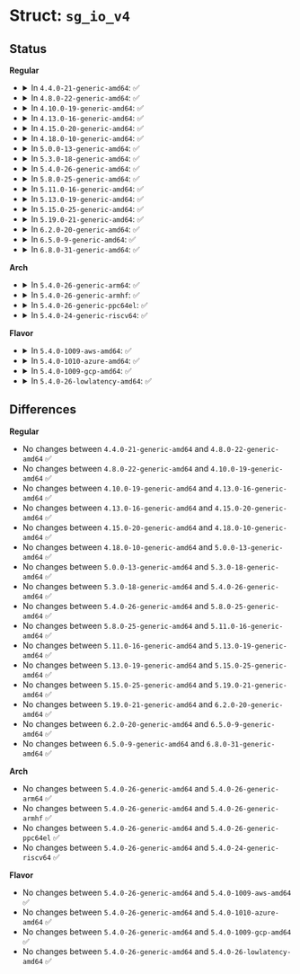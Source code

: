 # Struct: <code>sg_io_v4</code>

## Status
<b>Regular</b>
<ul>
<li>
<details>
<summary>In <code>4.4.0-21-generic-amd64</code>: ✅</summary>

```c
struct sg_io_v4 {
    __s32 guard;
    __u32 protocol;
    __u32 subprotocol;
    __u32 request_len;
    __u64 request;
    __u64 request_tag;
    __u32 request_attr;
    __u32 request_priority;
    __u32 request_extra;
    __u32 max_response_len;
    __u64 response;
    __u32 dout_iovec_count;
    __u32 dout_xfer_len;
    __u32 din_iovec_count;
    __u32 din_xfer_len;
    __u64 dout_xferp;
    __u64 din_xferp;
    __u32 timeout;
    __u32 flags;
    __u64 usr_ptr;
    __u32 spare_in;
    __u32 driver_status;
    __u32 transport_status;
    __u32 device_status;
    __u32 retry_delay;
    __u32 info;
    __u32 duration;
    __u32 response_len;
    __s32 din_resid;
    __s32 dout_resid;
    __u64 generated_tag;
    __u32 spare_out;
    __u32 padding;
}
```
</details>
</li>
<li>
<details>
<summary>In <code>4.8.0-22-generic-amd64</code>: ✅</summary>

```c
struct sg_io_v4 {
    __s32 guard;
    __u32 protocol;
    __u32 subprotocol;
    __u32 request_len;
    __u64 request;
    __u64 request_tag;
    __u32 request_attr;
    __u32 request_priority;
    __u32 request_extra;
    __u32 max_response_len;
    __u64 response;
    __u32 dout_iovec_count;
    __u32 dout_xfer_len;
    __u32 din_iovec_count;
    __u32 din_xfer_len;
    __u64 dout_xferp;
    __u64 din_xferp;
    __u32 timeout;
    __u32 flags;
    __u64 usr_ptr;
    __u32 spare_in;
    __u32 driver_status;
    __u32 transport_status;
    __u32 device_status;
    __u32 retry_delay;
    __u32 info;
    __u32 duration;
    __u32 response_len;
    __s32 din_resid;
    __s32 dout_resid;
    __u64 generated_tag;
    __u32 spare_out;
    __u32 padding;
}
```
</details>
</li>
<li>
<details>
<summary>In <code>4.10.0-19-generic-amd64</code>: ✅</summary>

```c
struct sg_io_v4 {
    __s32 guard;
    __u32 protocol;
    __u32 subprotocol;
    __u32 request_len;
    __u64 request;
    __u64 request_tag;
    __u32 request_attr;
    __u32 request_priority;
    __u32 request_extra;
    __u32 max_response_len;
    __u64 response;
    __u32 dout_iovec_count;
    __u32 dout_xfer_len;
    __u32 din_iovec_count;
    __u32 din_xfer_len;
    __u64 dout_xferp;
    __u64 din_xferp;
    __u32 timeout;
    __u32 flags;
    __u64 usr_ptr;
    __u32 spare_in;
    __u32 driver_status;
    __u32 transport_status;
    __u32 device_status;
    __u32 retry_delay;
    __u32 info;
    __u32 duration;
    __u32 response_len;
    __s32 din_resid;
    __s32 dout_resid;
    __u64 generated_tag;
    __u32 spare_out;
    __u32 padding;
}
```
</details>
</li>
<li>
<details>
<summary>In <code>4.13.0-16-generic-amd64</code>: ✅</summary>

```c
struct sg_io_v4 {
    __s32 guard;
    __u32 protocol;
    __u32 subprotocol;
    __u32 request_len;
    __u64 request;
    __u64 request_tag;
    __u32 request_attr;
    __u32 request_priority;
    __u32 request_extra;
    __u32 max_response_len;
    __u64 response;
    __u32 dout_iovec_count;
    __u32 dout_xfer_len;
    __u32 din_iovec_count;
    __u32 din_xfer_len;
    __u64 dout_xferp;
    __u64 din_xferp;
    __u32 timeout;
    __u32 flags;
    __u64 usr_ptr;
    __u32 spare_in;
    __u32 driver_status;
    __u32 transport_status;
    __u32 device_status;
    __u32 retry_delay;
    __u32 info;
    __u32 duration;
    __u32 response_len;
    __s32 din_resid;
    __s32 dout_resid;
    __u64 generated_tag;
    __u32 spare_out;
    __u32 padding;
}
```
</details>
</li>
<li>
<details>
<summary>In <code>4.15.0-20-generic-amd64</code>: ✅</summary>

```c
struct sg_io_v4 {
    __s32 guard;
    __u32 protocol;
    __u32 subprotocol;
    __u32 request_len;
    __u64 request;
    __u64 request_tag;
    __u32 request_attr;
    __u32 request_priority;
    __u32 request_extra;
    __u32 max_response_len;
    __u64 response;
    __u32 dout_iovec_count;
    __u32 dout_xfer_len;
    __u32 din_iovec_count;
    __u32 din_xfer_len;
    __u64 dout_xferp;
    __u64 din_xferp;
    __u32 timeout;
    __u32 flags;
    __u64 usr_ptr;
    __u32 spare_in;
    __u32 driver_status;
    __u32 transport_status;
    __u32 device_status;
    __u32 retry_delay;
    __u32 info;
    __u32 duration;
    __u32 response_len;
    __s32 din_resid;
    __s32 dout_resid;
    __u64 generated_tag;
    __u32 spare_out;
    __u32 padding;
}
```
</details>
</li>
<li>
<details>
<summary>In <code>4.18.0-10-generic-amd64</code>: ✅</summary>

```c
struct sg_io_v4 {
    __s32 guard;
    __u32 protocol;
    __u32 subprotocol;
    __u32 request_len;
    __u64 request;
    __u64 request_tag;
    __u32 request_attr;
    __u32 request_priority;
    __u32 request_extra;
    __u32 max_response_len;
    __u64 response;
    __u32 dout_iovec_count;
    __u32 dout_xfer_len;
    __u32 din_iovec_count;
    __u32 din_xfer_len;
    __u64 dout_xferp;
    __u64 din_xferp;
    __u32 timeout;
    __u32 flags;
    __u64 usr_ptr;
    __u32 spare_in;
    __u32 driver_status;
    __u32 transport_status;
    __u32 device_status;
    __u32 retry_delay;
    __u32 info;
    __u32 duration;
    __u32 response_len;
    __s32 din_resid;
    __s32 dout_resid;
    __u64 generated_tag;
    __u32 spare_out;
    __u32 padding;
}
```
</details>
</li>
<li>
<details>
<summary>In <code>5.0.0-13-generic-amd64</code>: ✅</summary>

```c
struct sg_io_v4 {
    __s32 guard;
    __u32 protocol;
    __u32 subprotocol;
    __u32 request_len;
    __u64 request;
    __u64 request_tag;
    __u32 request_attr;
    __u32 request_priority;
    __u32 request_extra;
    __u32 max_response_len;
    __u64 response;
    __u32 dout_iovec_count;
    __u32 dout_xfer_len;
    __u32 din_iovec_count;
    __u32 din_xfer_len;
    __u64 dout_xferp;
    __u64 din_xferp;
    __u32 timeout;
    __u32 flags;
    __u64 usr_ptr;
    __u32 spare_in;
    __u32 driver_status;
    __u32 transport_status;
    __u32 device_status;
    __u32 retry_delay;
    __u32 info;
    __u32 duration;
    __u32 response_len;
    __s32 din_resid;
    __s32 dout_resid;
    __u64 generated_tag;
    __u32 spare_out;
    __u32 padding;
}
```
</details>
</li>
<li>
<details>
<summary>In <code>5.3.0-18-generic-amd64</code>: ✅</summary>

```c
struct sg_io_v4 {
    __s32 guard;
    __u32 protocol;
    __u32 subprotocol;
    __u32 request_len;
    __u64 request;
    __u64 request_tag;
    __u32 request_attr;
    __u32 request_priority;
    __u32 request_extra;
    __u32 max_response_len;
    __u64 response;
    __u32 dout_iovec_count;
    __u32 dout_xfer_len;
    __u32 din_iovec_count;
    __u32 din_xfer_len;
    __u64 dout_xferp;
    __u64 din_xferp;
    __u32 timeout;
    __u32 flags;
    __u64 usr_ptr;
    __u32 spare_in;
    __u32 driver_status;
    __u32 transport_status;
    __u32 device_status;
    __u32 retry_delay;
    __u32 info;
    __u32 duration;
    __u32 response_len;
    __s32 din_resid;
    __s32 dout_resid;
    __u64 generated_tag;
    __u32 spare_out;
    __u32 padding;
}
```
</details>
</li>
<li>
<details>
<summary>In <code>5.4.0-26-generic-amd64</code>: ✅</summary>

```c
struct sg_io_v4 {
    __s32 guard;
    __u32 protocol;
    __u32 subprotocol;
    __u32 request_len;
    __u64 request;
    __u64 request_tag;
    __u32 request_attr;
    __u32 request_priority;
    __u32 request_extra;
    __u32 max_response_len;
    __u64 response;
    __u32 dout_iovec_count;
    __u32 dout_xfer_len;
    __u32 din_iovec_count;
    __u32 din_xfer_len;
    __u64 dout_xferp;
    __u64 din_xferp;
    __u32 timeout;
    __u32 flags;
    __u64 usr_ptr;
    __u32 spare_in;
    __u32 driver_status;
    __u32 transport_status;
    __u32 device_status;
    __u32 retry_delay;
    __u32 info;
    __u32 duration;
    __u32 response_len;
    __s32 din_resid;
    __s32 dout_resid;
    __u64 generated_tag;
    __u32 spare_out;
    __u32 padding;
}
```
</details>
</li>
<li>
<details>
<summary>In <code>5.8.0-25-generic-amd64</code>: ✅</summary>

```c
struct sg_io_v4 {
    __s32 guard;
    __u32 protocol;
    __u32 subprotocol;
    __u32 request_len;
    __u64 request;
    __u64 request_tag;
    __u32 request_attr;
    __u32 request_priority;
    __u32 request_extra;
    __u32 max_response_len;
    __u64 response;
    __u32 dout_iovec_count;
    __u32 dout_xfer_len;
    __u32 din_iovec_count;
    __u32 din_xfer_len;
    __u64 dout_xferp;
    __u64 din_xferp;
    __u32 timeout;
    __u32 flags;
    __u64 usr_ptr;
    __u32 spare_in;
    __u32 driver_status;
    __u32 transport_status;
    __u32 device_status;
    __u32 retry_delay;
    __u32 info;
    __u32 duration;
    __u32 response_len;
    __s32 din_resid;
    __s32 dout_resid;
    __u64 generated_tag;
    __u32 spare_out;
    __u32 padding;
}
```
</details>
</li>
<li>
<details>
<summary>In <code>5.11.0-16-generic-amd64</code>: ✅</summary>

```c
struct sg_io_v4 {
    __s32 guard;
    __u32 protocol;
    __u32 subprotocol;
    __u32 request_len;
    __u64 request;
    __u64 request_tag;
    __u32 request_attr;
    __u32 request_priority;
    __u32 request_extra;
    __u32 max_response_len;
    __u64 response;
    __u32 dout_iovec_count;
    __u32 dout_xfer_len;
    __u32 din_iovec_count;
    __u32 din_xfer_len;
    __u64 dout_xferp;
    __u64 din_xferp;
    __u32 timeout;
    __u32 flags;
    __u64 usr_ptr;
    __u32 spare_in;
    __u32 driver_status;
    __u32 transport_status;
    __u32 device_status;
    __u32 retry_delay;
    __u32 info;
    __u32 duration;
    __u32 response_len;
    __s32 din_resid;
    __s32 dout_resid;
    __u64 generated_tag;
    __u32 spare_out;
    __u32 padding;
}
```
</details>
</li>
<li>
<details>
<summary>In <code>5.13.0-19-generic-amd64</code>: ✅</summary>

```c
struct sg_io_v4 {
    __s32 guard;
    __u32 protocol;
    __u32 subprotocol;
    __u32 request_len;
    __u64 request;
    __u64 request_tag;
    __u32 request_attr;
    __u32 request_priority;
    __u32 request_extra;
    __u32 max_response_len;
    __u64 response;
    __u32 dout_iovec_count;
    __u32 dout_xfer_len;
    __u32 din_iovec_count;
    __u32 din_xfer_len;
    __u64 dout_xferp;
    __u64 din_xferp;
    __u32 timeout;
    __u32 flags;
    __u64 usr_ptr;
    __u32 spare_in;
    __u32 driver_status;
    __u32 transport_status;
    __u32 device_status;
    __u32 retry_delay;
    __u32 info;
    __u32 duration;
    __u32 response_len;
    __s32 din_resid;
    __s32 dout_resid;
    __u64 generated_tag;
    __u32 spare_out;
    __u32 padding;
}
```
</details>
</li>
<li>
<details>
<summary>In <code>5.15.0-25-generic-amd64</code>: ✅</summary>

```c
struct sg_io_v4 {
    __s32 guard;
    __u32 protocol;
    __u32 subprotocol;
    __u32 request_len;
    __u64 request;
    __u64 request_tag;
    __u32 request_attr;
    __u32 request_priority;
    __u32 request_extra;
    __u32 max_response_len;
    __u64 response;
    __u32 dout_iovec_count;
    __u32 dout_xfer_len;
    __u32 din_iovec_count;
    __u32 din_xfer_len;
    __u64 dout_xferp;
    __u64 din_xferp;
    __u32 timeout;
    __u32 flags;
    __u64 usr_ptr;
    __u32 spare_in;
    __u32 driver_status;
    __u32 transport_status;
    __u32 device_status;
    __u32 retry_delay;
    __u32 info;
    __u32 duration;
    __u32 response_len;
    __s32 din_resid;
    __s32 dout_resid;
    __u64 generated_tag;
    __u32 spare_out;
    __u32 padding;
}
```
</details>
</li>
<li>
<details>
<summary>In <code>5.19.0-21-generic-amd64</code>: ✅</summary>

```c
struct sg_io_v4 {
    __s32 guard;
    __u32 protocol;
    __u32 subprotocol;
    __u32 request_len;
    __u64 request;
    __u64 request_tag;
    __u32 request_attr;
    __u32 request_priority;
    __u32 request_extra;
    __u32 max_response_len;
    __u64 response;
    __u32 dout_iovec_count;
    __u32 dout_xfer_len;
    __u32 din_iovec_count;
    __u32 din_xfer_len;
    __u64 dout_xferp;
    __u64 din_xferp;
    __u32 timeout;
    __u32 flags;
    __u64 usr_ptr;
    __u32 spare_in;
    __u32 driver_status;
    __u32 transport_status;
    __u32 device_status;
    __u32 retry_delay;
    __u32 info;
    __u32 duration;
    __u32 response_len;
    __s32 din_resid;
    __s32 dout_resid;
    __u64 generated_tag;
    __u32 spare_out;
    __u32 padding;
}
```
</details>
</li>
<li>
<details>
<summary>In <code>6.2.0-20-generic-amd64</code>: ✅</summary>

```c
struct sg_io_v4 {
    __s32 guard;
    __u32 protocol;
    __u32 subprotocol;
    __u32 request_len;
    __u64 request;
    __u64 request_tag;
    __u32 request_attr;
    __u32 request_priority;
    __u32 request_extra;
    __u32 max_response_len;
    __u64 response;
    __u32 dout_iovec_count;
    __u32 dout_xfer_len;
    __u32 din_iovec_count;
    __u32 din_xfer_len;
    __u64 dout_xferp;
    __u64 din_xferp;
    __u32 timeout;
    __u32 flags;
    __u64 usr_ptr;
    __u32 spare_in;
    __u32 driver_status;
    __u32 transport_status;
    __u32 device_status;
    __u32 retry_delay;
    __u32 info;
    __u32 duration;
    __u32 response_len;
    __s32 din_resid;
    __s32 dout_resid;
    __u64 generated_tag;
    __u32 spare_out;
    __u32 padding;
}
```
</details>
</li>
<li>
<details>
<summary>In <code>6.5.0-9-generic-amd64</code>: ✅</summary>

```c
struct sg_io_v4 {
    __s32 guard;
    __u32 protocol;
    __u32 subprotocol;
    __u32 request_len;
    __u64 request;
    __u64 request_tag;
    __u32 request_attr;
    __u32 request_priority;
    __u32 request_extra;
    __u32 max_response_len;
    __u64 response;
    __u32 dout_iovec_count;
    __u32 dout_xfer_len;
    __u32 din_iovec_count;
    __u32 din_xfer_len;
    __u64 dout_xferp;
    __u64 din_xferp;
    __u32 timeout;
    __u32 flags;
    __u64 usr_ptr;
    __u32 spare_in;
    __u32 driver_status;
    __u32 transport_status;
    __u32 device_status;
    __u32 retry_delay;
    __u32 info;
    __u32 duration;
    __u32 response_len;
    __s32 din_resid;
    __s32 dout_resid;
    __u64 generated_tag;
    __u32 spare_out;
    __u32 padding;
}
```
</details>
</li>
<li>
<details>
<summary>In <code>6.8.0-31-generic-amd64</code>: ✅</summary>

```c
struct sg_io_v4 {
    __s32 guard;
    __u32 protocol;
    __u32 subprotocol;
    __u32 request_len;
    __u64 request;
    __u64 request_tag;
    __u32 request_attr;
    __u32 request_priority;
    __u32 request_extra;
    __u32 max_response_len;
    __u64 response;
    __u32 dout_iovec_count;
    __u32 dout_xfer_len;
    __u32 din_iovec_count;
    __u32 din_xfer_len;
    __u64 dout_xferp;
    __u64 din_xferp;
    __u32 timeout;
    __u32 flags;
    __u64 usr_ptr;
    __u32 spare_in;
    __u32 driver_status;
    __u32 transport_status;
    __u32 device_status;
    __u32 retry_delay;
    __u32 info;
    __u32 duration;
    __u32 response_len;
    __s32 din_resid;
    __s32 dout_resid;
    __u64 generated_tag;
    __u32 spare_out;
    __u32 padding;
}
```
</details>
</li>
</ul>
<b>Arch</b>
<ul>
<li>
<details>
<summary>In <code>5.4.0-26-generic-arm64</code>: ✅</summary>

```c
struct sg_io_v4 {
    __s32 guard;
    __u32 protocol;
    __u32 subprotocol;
    __u32 request_len;
    __u64 request;
    __u64 request_tag;
    __u32 request_attr;
    __u32 request_priority;
    __u32 request_extra;
    __u32 max_response_len;
    __u64 response;
    __u32 dout_iovec_count;
    __u32 dout_xfer_len;
    __u32 din_iovec_count;
    __u32 din_xfer_len;
    __u64 dout_xferp;
    __u64 din_xferp;
    __u32 timeout;
    __u32 flags;
    __u64 usr_ptr;
    __u32 spare_in;
    __u32 driver_status;
    __u32 transport_status;
    __u32 device_status;
    __u32 retry_delay;
    __u32 info;
    __u32 duration;
    __u32 response_len;
    __s32 din_resid;
    __s32 dout_resid;
    __u64 generated_tag;
    __u32 spare_out;
    __u32 padding;
}
```
</details>
</li>
<li>
<details>
<summary>In <code>5.4.0-26-generic-armhf</code>: ✅</summary>

```c
struct sg_io_v4 {
    __s32 guard;
    __u32 protocol;
    __u32 subprotocol;
    __u32 request_len;
    __u64 request;
    __u64 request_tag;
    __u32 request_attr;
    __u32 request_priority;
    __u32 request_extra;
    __u32 max_response_len;
    __u64 response;
    __u32 dout_iovec_count;
    __u32 dout_xfer_len;
    __u32 din_iovec_count;
    __u32 din_xfer_len;
    __u64 dout_xferp;
    __u64 din_xferp;
    __u32 timeout;
    __u32 flags;
    __u64 usr_ptr;
    __u32 spare_in;
    __u32 driver_status;
    __u32 transport_status;
    __u32 device_status;
    __u32 retry_delay;
    __u32 info;
    __u32 duration;
    __u32 response_len;
    __s32 din_resid;
    __s32 dout_resid;
    __u64 generated_tag;
    __u32 spare_out;
    __u32 padding;
}
```
</details>
</li>
<li>
<details>
<summary>In <code>5.4.0-26-generic-ppc64el</code>: ✅</summary>

```c
struct sg_io_v4 {
    __s32 guard;
    __u32 protocol;
    __u32 subprotocol;
    __u32 request_len;
    __u64 request;
    __u64 request_tag;
    __u32 request_attr;
    __u32 request_priority;
    __u32 request_extra;
    __u32 max_response_len;
    __u64 response;
    __u32 dout_iovec_count;
    __u32 dout_xfer_len;
    __u32 din_iovec_count;
    __u32 din_xfer_len;
    __u64 dout_xferp;
    __u64 din_xferp;
    __u32 timeout;
    __u32 flags;
    __u64 usr_ptr;
    __u32 spare_in;
    __u32 driver_status;
    __u32 transport_status;
    __u32 device_status;
    __u32 retry_delay;
    __u32 info;
    __u32 duration;
    __u32 response_len;
    __s32 din_resid;
    __s32 dout_resid;
    __u64 generated_tag;
    __u32 spare_out;
    __u32 padding;
}
```
</details>
</li>
<li>
<details>
<summary>In <code>5.4.0-24-generic-riscv64</code>: ✅</summary>

```c
struct sg_io_v4 {
    __s32 guard;
    __u32 protocol;
    __u32 subprotocol;
    __u32 request_len;
    __u64 request;
    __u64 request_tag;
    __u32 request_attr;
    __u32 request_priority;
    __u32 request_extra;
    __u32 max_response_len;
    __u64 response;
    __u32 dout_iovec_count;
    __u32 dout_xfer_len;
    __u32 din_iovec_count;
    __u32 din_xfer_len;
    __u64 dout_xferp;
    __u64 din_xferp;
    __u32 timeout;
    __u32 flags;
    __u64 usr_ptr;
    __u32 spare_in;
    __u32 driver_status;
    __u32 transport_status;
    __u32 device_status;
    __u32 retry_delay;
    __u32 info;
    __u32 duration;
    __u32 response_len;
    __s32 din_resid;
    __s32 dout_resid;
    __u64 generated_tag;
    __u32 spare_out;
    __u32 padding;
}
```
</details>
</li>
</ul>
<b>Flavor</b>
<ul>
<li>
<details>
<summary>In <code>5.4.0-1009-aws-amd64</code>: ✅</summary>

```c
struct sg_io_v4 {
    __s32 guard;
    __u32 protocol;
    __u32 subprotocol;
    __u32 request_len;
    __u64 request;
    __u64 request_tag;
    __u32 request_attr;
    __u32 request_priority;
    __u32 request_extra;
    __u32 max_response_len;
    __u64 response;
    __u32 dout_iovec_count;
    __u32 dout_xfer_len;
    __u32 din_iovec_count;
    __u32 din_xfer_len;
    __u64 dout_xferp;
    __u64 din_xferp;
    __u32 timeout;
    __u32 flags;
    __u64 usr_ptr;
    __u32 spare_in;
    __u32 driver_status;
    __u32 transport_status;
    __u32 device_status;
    __u32 retry_delay;
    __u32 info;
    __u32 duration;
    __u32 response_len;
    __s32 din_resid;
    __s32 dout_resid;
    __u64 generated_tag;
    __u32 spare_out;
    __u32 padding;
}
```
</details>
</li>
<li>
<details>
<summary>In <code>5.4.0-1010-azure-amd64</code>: ✅</summary>

```c
struct sg_io_v4 {
    __s32 guard;
    __u32 protocol;
    __u32 subprotocol;
    __u32 request_len;
    __u64 request;
    __u64 request_tag;
    __u32 request_attr;
    __u32 request_priority;
    __u32 request_extra;
    __u32 max_response_len;
    __u64 response;
    __u32 dout_iovec_count;
    __u32 dout_xfer_len;
    __u32 din_iovec_count;
    __u32 din_xfer_len;
    __u64 dout_xferp;
    __u64 din_xferp;
    __u32 timeout;
    __u32 flags;
    __u64 usr_ptr;
    __u32 spare_in;
    __u32 driver_status;
    __u32 transport_status;
    __u32 device_status;
    __u32 retry_delay;
    __u32 info;
    __u32 duration;
    __u32 response_len;
    __s32 din_resid;
    __s32 dout_resid;
    __u64 generated_tag;
    __u32 spare_out;
    __u32 padding;
}
```
</details>
</li>
<li>
<details>
<summary>In <code>5.4.0-1009-gcp-amd64</code>: ✅</summary>

```c
struct sg_io_v4 {
    __s32 guard;
    __u32 protocol;
    __u32 subprotocol;
    __u32 request_len;
    __u64 request;
    __u64 request_tag;
    __u32 request_attr;
    __u32 request_priority;
    __u32 request_extra;
    __u32 max_response_len;
    __u64 response;
    __u32 dout_iovec_count;
    __u32 dout_xfer_len;
    __u32 din_iovec_count;
    __u32 din_xfer_len;
    __u64 dout_xferp;
    __u64 din_xferp;
    __u32 timeout;
    __u32 flags;
    __u64 usr_ptr;
    __u32 spare_in;
    __u32 driver_status;
    __u32 transport_status;
    __u32 device_status;
    __u32 retry_delay;
    __u32 info;
    __u32 duration;
    __u32 response_len;
    __s32 din_resid;
    __s32 dout_resid;
    __u64 generated_tag;
    __u32 spare_out;
    __u32 padding;
}
```
</details>
</li>
<li>
<details>
<summary>In <code>5.4.0-26-lowlatency-amd64</code>: ✅</summary>

```c
struct sg_io_v4 {
    __s32 guard;
    __u32 protocol;
    __u32 subprotocol;
    __u32 request_len;
    __u64 request;
    __u64 request_tag;
    __u32 request_attr;
    __u32 request_priority;
    __u32 request_extra;
    __u32 max_response_len;
    __u64 response;
    __u32 dout_iovec_count;
    __u32 dout_xfer_len;
    __u32 din_iovec_count;
    __u32 din_xfer_len;
    __u64 dout_xferp;
    __u64 din_xferp;
    __u32 timeout;
    __u32 flags;
    __u64 usr_ptr;
    __u32 spare_in;
    __u32 driver_status;
    __u32 transport_status;
    __u32 device_status;
    __u32 retry_delay;
    __u32 info;
    __u32 duration;
    __u32 response_len;
    __s32 din_resid;
    __s32 dout_resid;
    __u64 generated_tag;
    __u32 spare_out;
    __u32 padding;
}
```
</details>
</li>
</ul>

## Differences
<b>Regular</b>
<ul>
<li>
No changes between <code>4.4.0-21-generic-amd64</code> and <code>4.8.0-22-generic-amd64</code> ✅
</li>
<li>
No changes between <code>4.8.0-22-generic-amd64</code> and <code>4.10.0-19-generic-amd64</code> ✅
</li>
<li>
No changes between <code>4.10.0-19-generic-amd64</code> and <code>4.13.0-16-generic-amd64</code> ✅
</li>
<li>
No changes between <code>4.13.0-16-generic-amd64</code> and <code>4.15.0-20-generic-amd64</code> ✅
</li>
<li>
No changes between <code>4.15.0-20-generic-amd64</code> and <code>4.18.0-10-generic-amd64</code> ✅
</li>
<li>
No changes between <code>4.18.0-10-generic-amd64</code> and <code>5.0.0-13-generic-amd64</code> ✅
</li>
<li>
No changes between <code>5.0.0-13-generic-amd64</code> and <code>5.3.0-18-generic-amd64</code> ✅
</li>
<li>
No changes between <code>5.3.0-18-generic-amd64</code> and <code>5.4.0-26-generic-amd64</code> ✅
</li>
<li>
No changes between <code>5.4.0-26-generic-amd64</code> and <code>5.8.0-25-generic-amd64</code> ✅
</li>
<li>
No changes between <code>5.8.0-25-generic-amd64</code> and <code>5.11.0-16-generic-amd64</code> ✅
</li>
<li>
No changes between <code>5.11.0-16-generic-amd64</code> and <code>5.13.0-19-generic-amd64</code> ✅
</li>
<li>
No changes between <code>5.13.0-19-generic-amd64</code> and <code>5.15.0-25-generic-amd64</code> ✅
</li>
<li>
No changes between <code>5.15.0-25-generic-amd64</code> and <code>5.19.0-21-generic-amd64</code> ✅
</li>
<li>
No changes between <code>5.19.0-21-generic-amd64</code> and <code>6.2.0-20-generic-amd64</code> ✅
</li>
<li>
No changes between <code>6.2.0-20-generic-amd64</code> and <code>6.5.0-9-generic-amd64</code> ✅
</li>
<li>
No changes between <code>6.5.0-9-generic-amd64</code> and <code>6.8.0-31-generic-amd64</code> ✅
</li>
</ul>
<b>Arch</b>
<ul>
<li>
No changes between <code>5.4.0-26-generic-amd64</code> and <code>5.4.0-26-generic-arm64</code> ✅
</li>
<li>
No changes between <code>5.4.0-26-generic-amd64</code> and <code>5.4.0-26-generic-armhf</code> ✅
</li>
<li>
No changes between <code>5.4.0-26-generic-amd64</code> and <code>5.4.0-26-generic-ppc64el</code> ✅
</li>
<li>
No changes between <code>5.4.0-26-generic-amd64</code> and <code>5.4.0-24-generic-riscv64</code> ✅
</li>
</ul>
<b>Flavor</b>
<ul>
<li>
No changes between <code>5.4.0-26-generic-amd64</code> and <code>5.4.0-1009-aws-amd64</code> ✅
</li>
<li>
No changes between <code>5.4.0-26-generic-amd64</code> and <code>5.4.0-1010-azure-amd64</code> ✅
</li>
<li>
No changes between <code>5.4.0-26-generic-amd64</code> and <code>5.4.0-1009-gcp-amd64</code> ✅
</li>
<li>
No changes between <code>5.4.0-26-generic-amd64</code> and <code>5.4.0-26-lowlatency-amd64</code> ✅
</li>
</ul>
